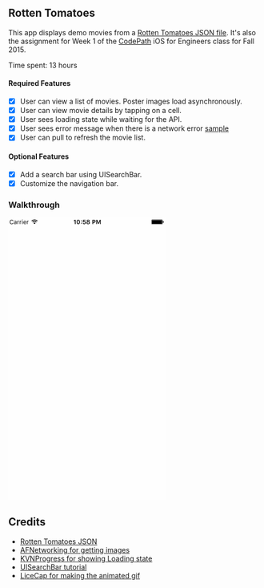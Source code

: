 ## Rotten Tomatoes

This app displays demo movies from a [Rotten Tomatoes JSON file](https://gist.githubusercontent.com/timothy1ee/d1778ca5b944ed974db0/raw/489d812c7ceeec0ac15ab77bf7c47849f2d1eb2b/gistfile1.json). 
It's also the assignment for Week 1 of the [CodePath](http://www.codepath.com) iOS for Engineers class for Fall 2015.

Time spent: 13 hours

#### Required Features

- [X] User can view a list of movies. Poster images load asynchronously.
- [X] User can view movie details by tapping on a cell.
- [X] User sees loading state while waiting for the API.
- [X] User sees error message when there is a network error [sample](http://forums.androidcentral.com/attachments/google-nexus-10-tablet/51236d1355614625t-facebook-network-error-no-internet-connection-screenshot_2012-12-15-15-15-05.png)
- [X] User can pull to refresh the movie list.

#### Optional Features

- [X] Add a search bar using UISearchBar.
- [X] Customize the navigation bar.

### Walkthrough
![Video Walkthrough](RottenTomatoesAnimated.gif)

Credits
---------
* [Rotten Tomatoes JSON](http://developer.rottentomatoes.com/docs/read/JSON)
* [AFNetworking for getting images](https://github.com/AFNetworking/AFNetworking)
* [KVNProgress for showing Loading state](https://www.cocoacontrols.com/controls/kvnprogress)
* [UISearchBar tutorial](http://shrikar.com/swift-ios-tutorial-uisearchbar-and-uisearchbardelegate/)
* [LiceCap for making the animated gif](http://www.cockos.com/licecap/)
